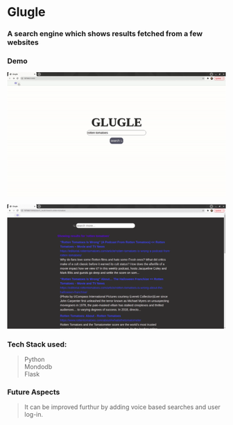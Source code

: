 # Glugle
### A search engine which shows results fetched from a few websites


### Demo

![Alt Text](static/glugle.gif)<br>

![Alt Text](static/results.png)

### Tech Stack used:
> Python<br>
> Mondodb<br>
> Flask

### Future Aspects

> It can be improved furthur by adding voice based searches and user log-in. 
